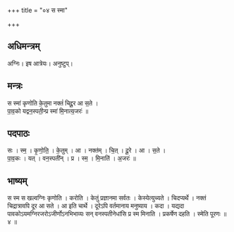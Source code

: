 +++
title = "०४ स स्मा"

+++
## अधिमन्त्रम्
अग्निः। इष आत्रेयः। अनुष्टुप्।

## मन्त्रः
स स्मा॑ कृणोति के॒तुमा नक्तं॑ चिद्दू॒र आ स॒ते ।  
पा॒व॒को यद्वन॒स्पती॒न्प्र स्मा॑ मि॒नात्य॒जरः॑ ॥

## पदपाठः
सः । स्म॒ । कृ॒णो॒ति॒ । के॒तुम् । आ । नक्त॑म् । चि॒त् । दू॒रे । आ । स॒ते ।  
पा॒व॒कः । यत् । वन॒स्पती॑न् । प्र । स्म॒ । मि॒नाति॑ । अ॒जरः॑ ॥

## भाष्यम्
स स्म स खल्वग्निः कृणोति । करोति । केतुं प्रज्ञानमा सर्वतः । केस्येत्युच्यते । चिदप्यर्थे । नक्तं चिद्रात्रावपि दूर आ सते । आ इति चार्थे । दूरेऽपि वर्तमानाय मनुष्याय । कदा । यद्यदा पावकोऽयमग्निरजरोऽजीर्णोऽनभिभाव्यः सन् वनस्पतीनेधांसि प्र स्म मिनाति । प्रकर्षेण दहति । स्मेति पूरणः ॥ ४ ॥